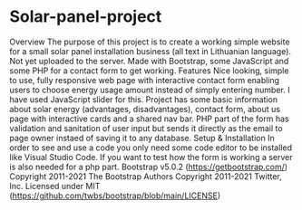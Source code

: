 # Solar-panel-project
Overview
The purpose of this project is to create a working simple website for a small solar panel installation business (all text in Lithuanian language).
Not yet uploaded to the server.
Made with Bootstrap, some JavaScript and some PHP for a contact form to get working.
Features
Nice looking, simple to use, fully responsive web page with interactive contact form enabling users to choose energy usage amount instead of simply entering number. I have used JavaScript slider for this. Project has some basic information about solar energy (advantages, disadvantages), contact form, about us page with interactive cards and a shared nav bar. PHP part of the form has validation and sanitation of user input but sends it directly as the email to page owner instaed of saving it to any database.
Setup & Installation
In order to see and use a code you only need some code editor to be installed like Visual Studio Code. If you want to test how the form is working a server is also needed for a php part.
Bootstrap v5.0.2 (https://getbootstrap.com/)
Copyright 2011-2021 The Bootstrap Authors
Copyright 2011-2021 Twitter, Inc.
Licensed under MIT (https://github.com/twbs/bootstrap/blob/main/LICENSE)
